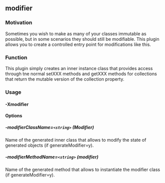## modifier
### Motivation
Sometimes you wish to make as many of your classes immutable as possible, but in some scenarios they should still be modifiable. This plugin allows you to create a controlled entry point for modifications like this.

### Function
This plugin simply creates an inner instance class that provides access through tne normal setXXX methods and getXXX methods for collections that return the mutable version of the collection property.

### Usage
#### -Xmodifier

#### Options

##### -modifierClassName=`<string>` (Modifier)
Name of the generated inner class that allows to modify the state of generated objects (if generateModifier=y).


##### -modifierMethodName=`<string>` (modifier)
Name of the generated method that allows to instantiate the modifier class (if generateModifier=y).


